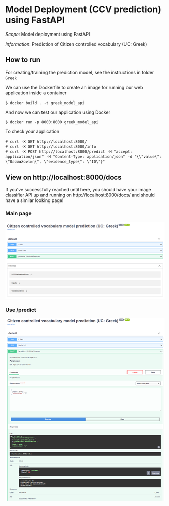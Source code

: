 # Model Deployment (CCV prediction) using FastAPI

*Scope*: Model deployment using FastAPI

*Information*: Prediction of Citizen controlled vocabulary (UC: Greek)

## How to run

For creating/training the prediction model, see the instructions in folder ``Greek``

We can use the Dockerfile to create an image for running our web application inside a container
```
$ docker build . -t greek_model_api
```
And now we can test our application using Docker
```
$ docker run -p 8000:8000 greek_model_api
```

To check your application
```
# curl -X GET http://localhost:8000/
# curl -X GET http://localhost:8000/info
# curl -X POST http://localhost:8000/predict -H "accept: application/json" -H "Content-Type: application/json" -d "{\"value\": \"Θεσσαλονίκη\", \"evidence_type\": \"ID\"}"
  ```


## View on http://localhost:8000/docs

If you’ve successfully reached until here, you should have your image classifier API up and running on http://localhost:8000/docs/ and should have a similar looking page!

### Main page

<p align="center">
<img src=".\images\image1.png" width = "800" alt="" align=center />
</p>

### Use /predict

<p align="center">
<img src=".\images\image2.png" width = "800" alt="" align=center />
</p>
